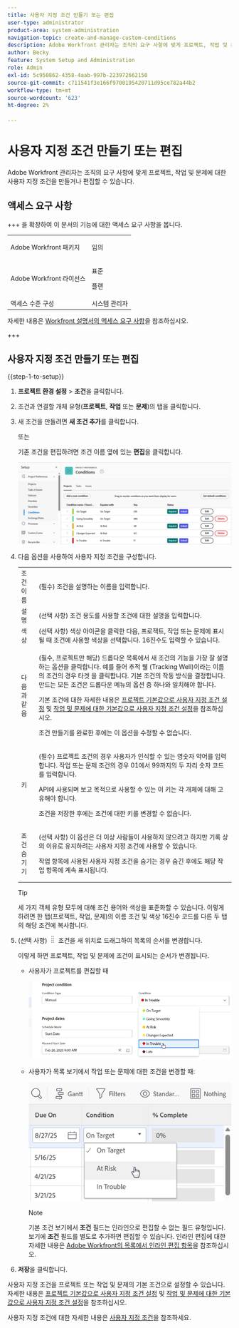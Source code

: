 ```yaml
---
title: 사용자 지정 조건 만들기 또는 편집
user-type: administrator
product-area: system-administration
navigation-topic: create-and-manage-custom-conditions
description: Adobe Workfront 관리자는 조직의 요구 사항에 맞게 프로젝트, 작업 및 문제에 대한 사용자 지정 조건을 만들거나 편집할 수 있습니다.
author: Becky
feature: System Setup and Administration
role: Admin
exl-id: 5c950862-4358-4aab-997b-223972662150
source-git-commit: c711541f3e166f9700195420711d95ce782a44b2
workflow-type: tm+mt
source-wordcount: '623'
ht-degree: 2%

---
```


# 사용자 지정 조건 만들기 또는 편집

Adobe Workfront 관리자는 조직의 요구 사항에 맞게 프로젝트, 작업 및 문제에 대한 사용자 지정 조건을 만들거나 편집할 수 있습니다.

## 액세스 요구 사항

+++ 을 확장하여 이 문서의 기능에 대한 액세스 요구 사항을 봅니다.

<table style="table-layout:auto"> 
 <col> 
 <col> 
 <tbody> 
  <tr> 
   <td>Adobe Workfront 패키지</td> 
   <td><p>임의</p></td> 
  </tr> 
  <tr> 
   <td>Adobe Workfront 라이선스</td> 
   <td><p>표준</p>
       <p>플랜</p></td>
  </tr> 
  <tr> 
   <td>액세스 수준 구성</td> 
   <td>시스템 관리자</td> 
  </tr> 
 </tbody> 
</table>

자세한 내용은 [Workfront 설명서의 액세스 요구 사항](/help/quicksilver/administration-and-setup/add-users/access-levels-and-object-permissions/access-level-requirements-in-documentation.md)을 참조하십시오.

+++

## 사용자 지정 조건 만들기 또는 편집

{{step-1-to-setup}}

1. **프로젝트 환경 설정** > **조건**&#x200B;을 클릭합니다.

1. 조건과 연결할 개체 유형(**프로젝트**, **작업** 또는 **문제**)의 탭을 클릭합니다.

1. 새 조건을 만들려면 **새 조건 추가**&#x200B;를 클릭합니다.

   또는

   기존 조건을 편집하려면 조건 이름 옆에 있는 **편집**&#x200B;을 클릭합니다.

   ![사용자 지정 조건 편집](assets/custom-conditions-0825.png)

1. 다음 옵션을 사용하여 사용자 지정 조건을 구성합니다.

   <table style="table-layout:auto"> 
    <col> 
    <col> 
    <tbody> 
     <tr> 
      <td>조건 이름</td> 
      <td>(필수) 조건을 설명하는 이름을 입력합니다.</td> 
     </tr> 
     <tr> 
      <td>설명</td> 
      <td>(선택 사항) 조건 용도를 사용할 조건에 대한 설명을 입력합니다.</td> 
     </tr> 
     <tr> 
      <td>색상</td> 
      <td>(선택 사항) 색상 아이콘을 클릭한 다음, 프로젝트, 작업 또는 문제에 표시될 때 조건에 사용할 색상을 선택합니다. 16진수도 입력할 수 있습니다.</td> 
     </tr> 
     <tr> 
      <td>다음과 같음 </td> 
      <td><p>(필수, 프로젝트만 해당) 드롭다운 목록에서 새 조건의 기능을 가장 잘 설명하는 옵션을 클릭합니다. 예를 들어 추적 웰 (Tracking Well)이라는 이름의 조건의 경우 타겟 을 클릭합니다. 기본 조건의 작동 방식을 결정합니다. 만드는 모든 조건은 드롭다운 메뉴의 옵션 중 하나와 일치해야 합니다.</p>
      <p>기본 조건에 대한 자세한 내용은 <a href="../../../administration-and-setup/customize-workfront/create-manage-custom-conditions/set-custom-condition-default-projects.md" class="MCXref xref">프로젝트 기본값으로 사용자 지정 조건 설정</a> 및 <a href="../../../administration-and-setup/customize-workfront/create-manage-custom-conditions/set-custom-condition-default-tasks-issues.md" class="MCXref xref">작업 및 문제에 대한 기본값으로 사용자 지정 조건 설정</a>을 참조하십시오.</p>
      <p>조건 만들기를 완료한 후에는 이 옵션을 수정할 수 없습니다.</p></td> 
     </tr> 
     <tr> 
      <td>키</td> 
      <td><p>(필수) 프로젝트 조건의 경우 사용자가 인식할 수 있는 영숫자 약어를 입력합니다. 작업 또는 문제 조건의 경우 01에서 99까지의 두 자리 숫자 코드를 입력합니다. </p>
      <p>API에 사용되며 보고 목적으로 사용할 수 있는 이 키는 각 개체에 대해 고유해야 합니다.</p>
      <p>조건을 저장한 후에는 조건에 대한 키를 변경할 수 없습니다. </p></td> 
     </tr> 
     <tr> 
      <td>조건 숨기기</td> 
      <td><p>(선택 사항) 이 옵션은 더 이상 사람들이 사용하지 않으려고 하지만 기록 상의 이유로 유지하려는 사용자 지정 조건에 사용할 수 있습니다. </p>
      <p>작업 항목에 사용된 사용자 지정 조건을 숨기는 경우 숨긴 후에도 해당 작업 항목에 계속 표시됩니다. </p></td> 
     </tr> 
    </tbody> 
   </table>

   >[!TIP]
   >
   >세 가지 객체 유형 모두에 대해 조건 용어와 색상을 표준화할 수 있습니다. 이렇게 하려면 한 탭(프로젝트, 작업, 문제)의 이름 조건 및 색상 16진수 코드를 다른 두 탭의 해당 조건에 복사합니다.

1. (선택 사항) ![이동 아이콘](assets/move-icon---dots.png) 조건을 새 위치로 드래그하여 목록의 순서를 변경합니다.

   이렇게 하면 프로젝트, 작업 및 문제에 조건이 표시되는 순서가 변경됩니다.

   * 사용자가 프로젝트를 편집할 때

     ![프로젝트를 편집할 때 상태 변경](assets/change-condition-edit-project-0825.png)

   * 사용자가 목록 보기에서 작업 또는 문제에 대한 조건을 변경할 때:

     ![목록의 조건 변경](assets/change-conditions-list-dropdown-0925.png)

     >[!NOTE]
     >
     >기본 조건 보기에서 **조건** 필드는 인라인으로 편집할 수 없는 필드 유형입니다. 보기에 **조건** 필드를 별도로 추가하면 편집할 수 있습니다. 인라인 편집에 대한 자세한 내용은 [Adobe Workfront의 목록에서 인라인 편집 항목](/help/quicksilver/workfront-basics/navigate-workfront/use-lists/inline-edit-objects.md)을 참조하십시오.

1. **저장**&#x200B;을 클릭합니다.

사용자 지정 조건을 프로젝트 또는 작업 및 문제의 기본 조건으로 설정할 수 있습니다. 자세한 내용은 [프로젝트 기본값으로 사용자 지정 조건 설정](../../../administration-and-setup/customize-workfront/create-manage-custom-conditions/set-custom-condition-default-projects.md) 및 [작업 및 문제에 대한 기본값으로 사용자 지정 조건 설정](../../../administration-and-setup/customize-workfront/create-manage-custom-conditions/set-custom-condition-default-tasks-issues.md)을 참조하십시오.

사용자 지정 조건에 대한 자세한 내용은 [사용자 지정 조건](../../../administration-and-setup/customize-workfront/create-manage-custom-conditions/custom-conditions.md)을 참조하세요.


<!-- THIS WAS ORIGINALLY BETWEEN THE OTHER TWO BULLETS.
   * When a user is changing the condition for a task or issue on the Updates tab:

     ![Change condition when updating comment](assets/change-condition-update-comment.png)
   -->
